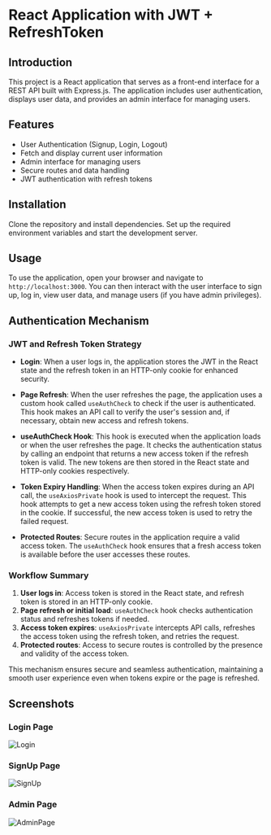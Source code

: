 # React Application with JWT + RefreshToken

## Introduction

This project is a React application that serves as a front-end interface for a REST API built with Express.js. The application includes user authentication, displays user data, and provides an admin interface for managing users.

## Features

- User Authentication (Signup, Login, Logout)
- Fetch and display current user information
- Admin interface for managing users
- Secure routes and data handling
- JWT authentication with refresh tokens

## Installation

Clone the repository and install dependencies. Set up the required environment variables and start the development server.

## Usage

To use the application, open your browser and navigate to `http://localhost:3000`. You can then interact with the user interface to sign up, log in, view user data, and manage users (if you have admin privileges).

## Authentication Mechanism

### JWT and Refresh Token Strategy

- **Login**: When a user logs in, the application stores the JWT in the React state and the refresh token in an HTTP-only cookie for enhanced security.

- **Page Refresh**: When the user refreshes the page, the application uses a custom hook called `useAuthCheck` to check if the user is authenticated. This hook makes an API call to verify the user's session and, if necessary, obtain new access and refresh tokens.

- **useAuthCheck Hook**: This hook is executed when the application loads or when the user refreshes the page. It checks the authentication status by calling an endpoint that returns a new access token if the refresh token is valid. The new tokens are then stored in the React state and HTTP-only cookies respectively.

- **Token Expiry Handling**: When the access token expires during an API call, the `useAxiosPrivate` hook is used to intercept the request. This hook attempts to get a new access token using the refresh token stored in the cookie. If successful, the new access token is used to retry the failed request.

- **Protected Routes**: Secure routes in the application require a valid access token. The `useAuthCheck` hook ensures that a fresh access token is available before the user accesses these routes.

### Workflow Summary

1. **User logs in**: Access token is stored in the React state, and refresh token is stored in an HTTP-only cookie.
2. **Page refresh or initial load**: `useAuthCheck` hook checks authentication status and refreshes tokens if needed.
3. **Access token expires**: `useAxiosPrivate` intercepts API calls, refreshes the access token using the refresh token, and retries the request.
4. **Protected routes**: Access to secure routes is controlled by the presence and validity of the access token.

This mechanism ensures secure and seamless authentication, maintaining a smooth user experience even when tokens expire or the page is refreshed.

## Screenshots

### Login Page
![Login](react-jwt-refreshtoken/public/OutputImages/Login.png)

### SignUp Page
![SignUp](react-jwt-refreshtoken/public/OutputImages/SignUp.png)

### Admin Page
![AdminPage](react-jwt-refreshtoken/public/OutputImages/AdminPage.png)
